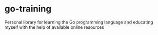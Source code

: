 # go-training
Personal library for learning the Go programming language and educating myself with the help of available online resources
